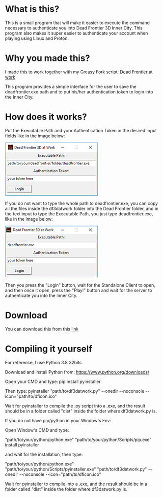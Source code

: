 # What is this?
This is a small program that will make it easier to execute the command necessary to authenticate you into Dead Frontier 3D Inner City. This program also makes it super easier to authenticate your account when playing using Linux and Proton.

# Why you made this?
I made this to work together with my Greasy Fork script: [Dead Frontier at work](https://greasyfork.org/en/scripts/468944-dead-frontier-at-work)

This program provides a simple interface for the user to save the deadfrontier.exe path and to put his/her authentication token to login into the Inner City.

# How does it works?
Put the Executable Path and your Authentication Token in the desired input fields like in the image below:

![DF3Datwork](https://github.com/ils94/DF3D_at_Work/blob/main/f9KeG8h.png?raw=true)

If you do not want to type the whole path to deadfrontier.exe, you can copy all the files inside the df3datwork folder into the Dead Frontier folder, and in the text input to type the Executable Path, you just type deadfrontier.exe, like in the image below:

![DF3Datwork 2](https://github.com/ils94/DF3D_at_Work/blob/main/cumOOgn.png?raw=true)

Then you press the "Login" button, wait for the Standalone Client to open, and then once it open, press the "Play!" button and wait for the server to authenticate you into the Inner City.

# Download

You can download this from this [link](https://github.com/ils94/DF3D_at_Work/releases/download/release/df3datwork.zip)

# Compiling it yourself

For reference, I use Python 3.8 32bits.

Download and install Python from: https://www.python.org/downloads/

Open your CMD and type: pip install pyinstaller

Then type: pyinstaller "path/to/df3datwork.py" --onedir --noconsole --icon="path/to/dficon.ico"

Wait for pyinstaller to compile the .py script into a .exe, and the result should be in a folder called "dist" inside the folder where df3datwork.py is.

If you do not have pip/python in your Window's Env:

Open Window's CMD and type:

"path/to/your/python/python.exe" "path/to/your/python/Scripts/pip.exe" install pyinstaller

and wait for the installation, then type:

"path/to/your/python/python.exe" "path/to/your/python/Scripts/pyinstaller.exe" "path/to/df3datwork.py" --onedir --noconsole --icon="path/to/dficon.ico"

Wait for pyinstaller to compile into a .exe, and the result should be in a folder called "dist" inside the folder where df3datwork.py is.
